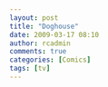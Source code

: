```yaml
---
layout: post
title: "Doghouse"
date: 2009-03-17 08:10
author: rcadmin
comments: true
categories: [Comics]
tags: [tv]
---
```

<a href="http://bitsmack.com/wp/2009/03/17/doghouse"><img src="http://dl.bitsmack.com/uploads/2009/03/20090317.jpg" alt="" title="It's on Friday night right after The Fido Conner Chronicles" class="alignnone size-full wp-image-1593" /></a>
